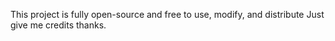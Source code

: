 This project is fully open-source and free to use, modify, and distribute
Just give me credits thanks.
